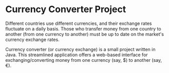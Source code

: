 # Currency Converter Project

Different countries use different currencies, and their exchange rates fluctuate on a daily basis. Those who transfer money from one country to another (from one currency to another) must be up to date on the market's currency exchange rates.

Currency converter (or currency exchange) is a small project written in Java. This streamlined application offers a web-based interface for exchanging/converting money from one currency (say, $) to another (say, €).